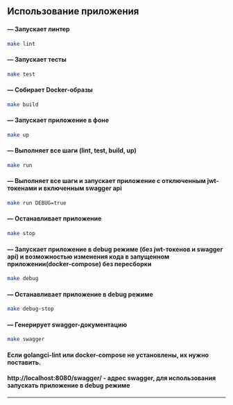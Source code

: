 ## Использование приложения

#### — Запускает линтер  
```sh
make lint
```

#### — Запускает тесты  
```sh
make test
```

#### — Собирает Docker-образы  
```sh
make build
```

#### — Запускает приложение в фоне  
```sh
make up
```

#### — Выполняет все шаги (lint, test, build, up)  
```sh
make run
```

#### — Выполняет все шаги и запускает приложение с отключенным jwt-токенами и включенным swagger api
```sh
make run DEBUG=true
```

#### — Останавливает приложение
```sh
make stop
```

#### — Запускает приложение в debug режиме (без jwt-токенов и swagger api) и возможностью изменения кода в запущенном приложении(docker-compose) без пересборки
```sh
make debug
```

#### — Останавливает приложение в debug режиме
```sh
make debug-stop
```

#### — Генерирует swagger-документацию  
```sh
make swagger
```

#### Если golangci-lint или docker-compose не установлены, их нужно поставить.  

#### http://localhost:8080/swagger/ - адрес swagger, для использования запускать приложение в debug режиме  

---